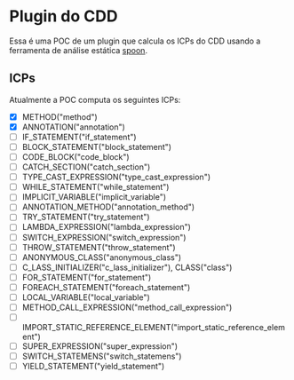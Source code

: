 # Plugin do CDD

Essa é uma POC de um plugin que calcula os ICPs do CDD usando a ferramenta de análise estática [spoon](https://github.com/INRIA/spoon).

## ICPs

Atualmente a POC computa os seguintes ICPs:

- [x] METHOD("method")
- [X] ANNOTATION("annotation")
- [ ] IF_STATEMENT("if_statement")
- [ ] BLOCK_STATEMENT("block_statement")
- [ ] CODE_BLOCK("code_block")
- [ ] CATCH_SECTION("catch_section")
- [ ] TYPE_CAST_EXPRESSION("type_cast_expression")
- [ ] WHILE_STATEMENT("while_statement")
- [ ] IMPLICIT_VARIABLE("implicit_variable")
- [ ] ANNOTATION_METHOD("annotation_method")
- [ ] TRY_STATEMENT("try_statement")
- [ ] LAMBDA_EXPRESSION("lambda_expression")
- [ ] SWITCH_EXPRESSION("switch_expression")
- [ ] THROW_STATEMENT("throw_statement")
- [ ] ANONYMOUS_CLASS("anonymous_class")
- [ ] C_LASS_INITIALIZER("c_lass_initializer"), CLASS("class")
- [ ] FOR_STATEMENT("for_statement")
- [ ] FOREACH_STATEMENT("foreach_statement")
- [ ] LOCAL_VARIABLE("local_variable")
- [ ] METHOD_CALL_EXPRESSION("method_call_expression")
- [ ] IMPORT_STATIC_REFERENCE_ELEMENT("import_static_reference_element")
- [ ] SUPER_EXPRESSION("super_expression")
- [ ] SWITCH_STATEMENS("switch_statemens") 
- [ ] YIELD_STATEMENT("yield_statement")
